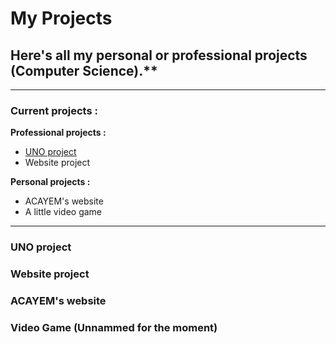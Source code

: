 # My Projects <br/>
## Here's all my personal or professional projects (Computer Science).**
---
### Current projects : 

**Professional projects :**
* [UNO project](https://github.com/Ldm01/Projects/tree/master/Uno)
* Website project

**Personal projects :**
* ACAYEM's website
* A little video game

---
### UNO project

### Website project

### ACAYEM's website

### Video Game (Unnammed for the moment)